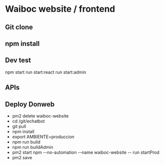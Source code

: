 # Waiboc website / frontend

## Git clone
## npm install

## Dev test
npm start
run start:react
run start:admin

## APIs


## Deploy Donweb
- pm2 delete waiboc-website
- cd /git/echatbot
- git pull
- npm install
- export AMBIENTE=produccion
- npm run build
- npm run buildAdmin
- pm2 start npm --no-automation  --name waiboc-website -- run startProd
- pm2 save